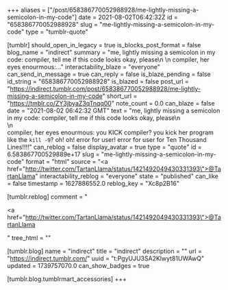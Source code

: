 +++
aliases = ["/post/658386770052988928/me-lightly-missing-a-semicolon-in-my-code"]
date = 2021-08-02T06:42:32Z
id = "658386770052988928"
slug = "me-lightly-missing-a-semicolon-in-my-code"
type = "tumblr-quote"

[tumblr]
should_open_in_legacy = true
is_blocks_post_format = false
blog_name = "indirect"
summary = "me, lightly missing a semicolon in my code: compiler, tell me if this code looks okay, please\n \n compiler, her eyes enourmous:..."
interactability_blaze = "everyone"
can_send_in_message = true
can_reply = false
is_blaze_pending = false
id_string = "658386770052988928"
is_blazed = false
post_url = "https://indirect.tumblr.com/post/658386770052988928/me-lightly-missing-a-semicolon-in-my-code"
short_url = "https://tmblr.co/ZY3jbyaZ3qTnqq00"
note_count = 0.0
can_blaze = false
date = "2021-08-02 06:42:32 GMT"
text = "me, lightly missing a semicolon in my code: compiler, tell me if this code looks okay, please\n<br/>\n<br/>compiler, her eyes enourmous: you KICK compiler? you kick her program like the `kill -9`? oh! oh! error for user! error for user for Ten Thousand Lines!!!!"
can_reblog = false
display_avatar = true
type = "quote"
id = 6.583867700529889e+17
slug = "me-lightly-missing-a-semicolon-in-my-code"
format = "html"
source = "<a href=\"http://twitter.com/TartanLlama/status/1421492049430331393\">@TartanLlama</a>"
interactability_reblog = "everyone"
state = "published"
can_like = false
timestamp = 1627886552.0
reblog_key = "Xc8p2B16"

[tumblr.reblog]
comment = "<p><a href=\"http://twitter.com/TartanLlama/status/1421492049430331393\">@TartanLlama</a></p>"
tree_html = ""

[tumblr.blog]
name = "indirect"
title = "indirect"
description = ""
url = "https://indirect.tumblr.com/"
uuid = "t:PgyUJU3SA2Klwyt81UWAwQ"
updated = 1739757070.0
can_show_badges = true

[tumblr.blog.tumblrmart_accessories]
+++
